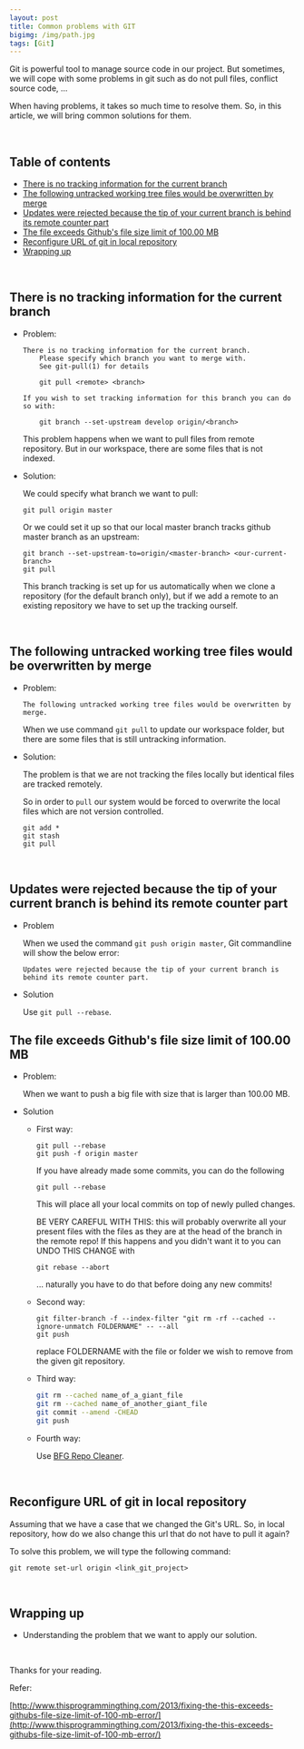 ```yaml
---
layout: post
title: Common problems with GIT
bigimg: /img/path.jpg
tags: [Git]
---
```


Git is powerful tool to manage source code in our project. But sometimes, we will cope with some problems in git such as do not pull files, conflict source code, ...

When having problems, it takes so much time to resolve them. So, in this article, we will bring common solutions for them.

<br>

## Table of contents
- [There is no tracking information for the current branch](#there-is-no-tracking-information-for-the-current-branch)
- [The following untracked working tree files would be overwritten by merge](#the-following-untracked-working-tree-files-would-be-overwritten-by-merge)
- [Updates were rejected because the tip of your current branch is behind its remote counter part](#updates-were-rejected-because-the-tip-of-your-current-branch-is-behind-its-remote-counter-part)
- [The file exceeds Github's file size limit of 100.00 MB](#the-file-exceeds-github's-file-size-limit-of-100.00-MB)
- [Reconfigure URL of git in local repository](#reconfigure-url-of-git-in-local-repository)
- [Wrapping up](#wrapping-up)


<br>

## There is no tracking information for the current branch
- Problem: 

    ```
    There is no tracking information for the current branch.
        Please specify which branch you want to merge with.
        See git-pull(1) for details

        git pull <remote> <branch>

    If you wish to set tracking information for this branch you can do so with:

        git branch --set-upstream develop origin/<branch>
    ```

    This problem happens when we want to pull files from remote repository. But in our workspace, there are some files that is not indexed. 

- Solution:

    We could specify what branch we want to pull:

    ```
    git pull origin master
    ```

    Or we could set it up so that our local master branch tracks github master branch as an upstream:

    ```
    git branch --set-upstream-to=origin/<master-branch> <our-current-branch>
    git pull
    ```

    This branch tracking is set up for us automatically when we clone a repository (for the default branch only), but if we add a remote to an existing repository we have to set up the tracking ourself.

<br>

## The following untracked working tree files would be overwritten by merge
- Problem: 

    ```
    The following untracked working tree files would be overwritten by merge.
    ```

    When we use command ```git pull``` to update our workspace folder, but there are some files that is still untracking information.

- Solution: 

    The problem is that we are not tracking the files locally but identical files are tracked remotely.
    
    So in order to ```pull``` our system would be forced to overwrite the local files which are not version controlled.

    ```
    git add *
    git stash
    git pull
    ```

<br>

## Updates were rejected because the tip of your current branch is behind its remote counter part
- Problem

    When we used the command ```git push origin master```, Git commandline will show the below error:

    ```
    Updates were rejected because the tip of your current branch is behind its remote counter part.
    ```

- Solution

    Use ```git pull --rebase```.


## The file exceeds Github's file size limit of 100.00 MB
- Problem:
    
    When we want to push a big file with size that is larger than 100.00 MB.

- Solution

    - First way: 

        ```
        git pull --rebase
        git push -f origin master
        ```

        If you have already made some commits, you can do the following

        ```git pull --rebase```

        This will place all your local commits on top of newly pulled changes.

        BE VERY CAREFUL WITH THIS: this will probably overwrite all your present files with the files as they are at the head of the branch in the remote repo! If this happens and you didn't want it to you can UNDO THIS CHANGE with

        ```git rebase --abort```

        ... naturally you have to do that before doing any new commits!


    - Second way:

        ```
        git filter-branch -f --index-filter "git rm -rf --cached --ignore-unmatch FOLDERNAME" -- --all
        git push
        ```

        replace FOLDERNAME with the file or folder we wish to remove from the given git repository.

    - Third way:

        ```bash
        git rm --cached name_of_a_giant_file
        git rm --cached name_of_another_giant_file
        git commit --amend -CHEAD
        git push
        ```

    - Fourth way:

        Use [BFG Repo Cleaner](https://rtyley.github.io/bfg-repo-cleaner/).

<br>

## Reconfigure URL of git in local repository

Assuming that we have a case that we changed the Git's URL. So, in local repository, how do we also change this url that do not have to pull it again?

To solve this problem, we will type the following command:

```
git remote set-url origin <link_git_project>
```

<br>

## Wrapping up

- Understanding the problem that we want to apply our solution.

<br>

Thanks for your reading.

Refer:

[http://www.thisprogrammingthing.com/2013/fixing-the-this-exceeds-githubs-file-size-limit-of-100-mb-error/](http://www.thisprogrammingthing.com/2013/fixing-the-this-exceeds-githubs-file-size-limit-of-100-mb-error/)